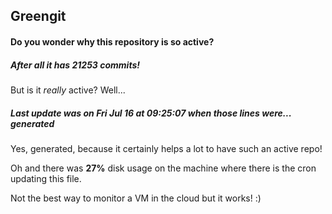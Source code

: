 ## Greengit

#### Do you wonder why this repository is so active?

##### After all it has 21253 commits!

But is it *really* active? Well...

##### Last update was on Fri Jul 16 at 09:25:07 when those lines were... generated

Yes, generated, because it certainly helps a lot to have such an active repo!

Oh and there was **27%** disk usage on the machine
where there is the cron updating this file.

Not the best way to monitor a VM in the cloud but it works! :)
